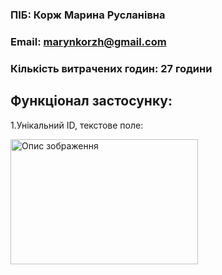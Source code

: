 ### ПІБ: Корж Марина Русланівна
### Email: marynkorzh@gmail.com
### Кількість витрачених годин: 27 години

## Функціонал застосунку:
1.Унікальний ID, текстове поле:
<p><img src="[шлях_до_зображення.jpg](https://github.com/Marikorzh/test_messenger/assets/55840494/1386fc24-668d-4633-a4e4-3627819c6380)https://github.com/Marikorzh/test_messenger/assets/55840494/1386fc24-668d-4633-a4e4-3627819c6380" alt="Опис зображення" width="300" height="200"></p>
